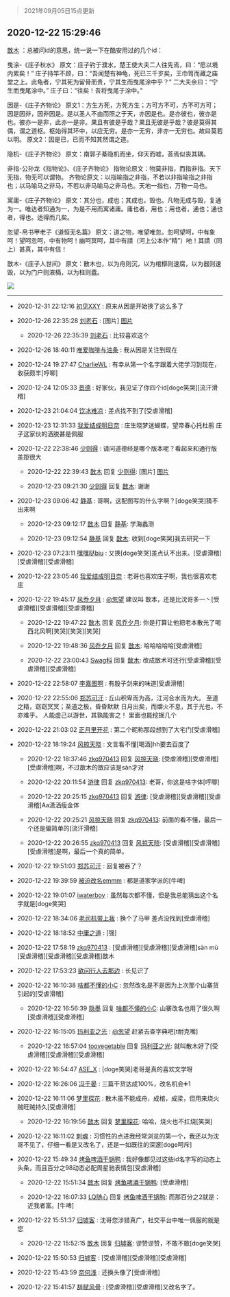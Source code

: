 > 2021年09月05日15点更新
<link rel="stylesheet" href="https://cdn.jsdelivr.net/gh/taotie6/sampleJSON@main/css/photo_show.css">


 ## 2020-12-22 15:29:46 

 [㪚木](https://www.coolapk.com/feed/23715686?shareKey=YzhkOWQ1MWE1NmRlNjEzMTc3YTc~) ：总被问id的意思，统一说一下在酷安用过的几个id：

曳涂-《庄子秋水》
原文：庄子钓于濮水，楚王使大夫二人往先焉，曰：“愿以境内累矣！”
庄子持竿不顾，曰：“吾闻楚有神龟，死已三千岁矣，王巾笥而藏之庙堂之上。此龟者，宁其死为留骨而贵，宁其生而曳尾涂中乎？”
二大夫余曰<!--break-->：“宁生而曳尾涂中。”
庄子曰：“往矣！吾将曳尾于涂中。”

因是-《庄子齐物论》
原文1：方生方死，方死方生；方可方不可，方不可方可；因是因非，因非因是。是以圣人不由而照之于天，亦因是也。是亦彼也，彼亦是也。彼亦一是非，此亦一是非。果且有彼是乎哉？果且无彼是乎哉？彼是莫得其偶，谓之道枢。枢始得其环中，以应无穷。是亦一无穷，非亦一无穷也。故曰莫若以明。
原文2：因是已，已而不知其然谓之道。

隐机-《庄子齐物论》
原文：南郭子綦隐机而坐，仰天而嘘，荅焉似丧其耦。

非指-公孙龙《指物论》、《庄子齐物论》
指物论原文：物莫非指，而指非指。天下无指，物无可以谓物。
齐物论原文：以指喻指之非指，不若以非指喻指之非指也；以马喻马之非马，不若以非马喻马之非马也。天地一指也，万物一马也。

寓庸-《庄子齐物论》
原文：其分也，成也；其成也，毁也。凡物无成与毁，复通为一。唯达者知通为一，为是不用而寓诸庸。庸也者，用也；用也者，通也；通也者，得也。适得而几矣。

忽望-帛书甲老子《道恒无名篇》
原文：道之物，唯望唯忽。忽呵望呵，中有象呵！望呵忽呵，中有物呵！幽呵冥呵，其中有請（河上公本作“精”）吔！其請（同上）甚真，其中有信！

㪚木-《庄子人世间》
原文：散木也，以为舟则沉，以为棺槨则速腐，以为器则速毁，以为门户则液樠，以为柱则蠹。 

<div class="album">
<img class="img-item" src="http://image.coolapk.com/feed/2020/1222/15/1081091_0a69a343_2185_9012@1545x3562.jpeg" />
</div>

 ------- 

- 2020-12-31 22:12:16 [初见XXY](uid=384429) : 原来从因是开始换了这么多了 

- 2020-12-26 22:35:28 [刘老石](uid=2738848) : [图片] [图片](http://image.coolapk.com/feed/2020/1226/22/2738848_d8cac572_3326_3474@1080x2340.jpeg)

    - 2020-12-26 22:35:39 [刘老石](uid=2738848) : 比较喜欢这个 

- 2020-12-26 18:40:11 [唯爱咖啡与油条](uid=2799079) : 我从因是关注到现在 

- 2020-12-24 19:27:47 [CharlieWL](uid=1533050) : 有幸从第一个名字跟着大佬学习到现在，收获颇丰[哼唧] 

- 2020-12-24 12:05:33 [景德](uid=1098770) : 好家伙，我见证了你四个id[doge笑哭][流汗滑稽] 

- 2020-12-23 21:04:04 [饮冰难凉](uid=944121) : 差点找不到了[受虐滑稽] 

- 2020-12-23 12:31:33 [我爱结成明日奈](uid=1772977) : 庄生晓梦迷蝴蝶，望帝春心托杜鹃
庄子这家伙的洒脱甚是佩服 

- 2020-12-22 22:38:46 [少则得](uid=683110) : 请问道德经是哪个版本呢？看起来和通行版差距很大 

    - 2020-12-22 22:39:43 [㪚木](uid=1081091) 回复 [少则得](uid=683110): [图片] [图片](http://image.coolapk.com/feed/2020/1222/22/1081091_8ee4046e_7977_1512@451x146.jpeg)

    - 2020-12-23 09:21:30 [少则得](uid=683110) 回复 [㪚木](uid=1081091): 谢谢 

- 2020-12-23 09:06:42 [静基](uid=1353091) : 哥啊，这配图写的什么字啊？[doge笑哭]猜不出来啊 

    - 2020-12-23 09:12:17 [㪚木](uid=1081091) 回复 [静基](uid=1353091): 学海蠡测 

    - 2020-12-23 09:12:54 [静基](uid=1353091) 回复 [㪚木](uid=1081091): 收到[doge笑哭]我去研究一下 

- 2020-12-23 07:23:11 [嘿嘿哒biu](uid=1650040) : 又换[doge笑哭]差点认不出来。[受虐滑稽][受虐滑稽][受虐滑稽] 

- 2020-12-22 23:05:46 [我爱结成明日奈](uid=1772977) : 老哥也喜欢庄子啊，我也很喜欢老庄 

- 2020-12-22 19:45:17 [风乔夕月](uid=2725527) : <a class="feed-link-uname" href="/u/怱望">@怱望</a> 建议叫 㪚本，还是比沈哥多一丶[受虐滑稽][受虐滑稽][受虐滑稽] 

    - 2020-12-22 19:47:22 [㪚木](uid=1081091) 回复 [风乔夕月](uid=2725527): 你是打算让他把老本散光了喝西北风啊[笑哭][笑哭][笑哭] 

    - 2020-12-22 19:48:36 [风乔夕月](uid=2725527) 回复 [㪚木](uid=1081091): 哈哈哈哈哈[受虐滑稽] 

    - 2020-12-22 23:00:43 [Swag科](uid=3229387) 回复 [㪚木](uid=1081091): 改成㪚术可还行[受虐滑稽][受虐滑稽][受虐滑稽] 

- 2020-12-22 22:58:07 [李嘉图啊](uid=1136452) : 有股子剑来的味道[受虐滑稽] 

- 2020-12-22 22:55:06 [郑苏可汗](uid=678781) : 丘山积卑而为高，江河合水而为大。
至道之精，窈窈冥冥；至道之极，昏昏默默
日月出矣，而爝火不息，其于光也，不亦难乎。
人能虚己以游世，其孰能害之！
里面也能挖掘几个 

- 2020-12-22 21:03:02 [正月里开花](uid=1789461) : 第二个昵称那段想到了大宅门[受虐滑稽] 

- 2020-12-22 18:19:24 [风掠天晓](uid=3105073) : 文言看不懂[喝酒]hh要去百度了 

    - 2020-12-22 18:37:46 [zkq970413](uid=1309703) 回复 [风掠天晓](uid=3105073): [受虐滑稽][受虐滑稽][受虐滑稽]啊，不过㪚木的㪚应该是sàn才对 

    - 2020-12-22 20:11:54 [游律](uid=2470726) 回复 [zkq970413](uid=1309703): 老哥，你这是啥字体[哼唧] 

    - 2020-12-22 20:25:15 [zkq970413](uid=1309703) 回复 [游律](uid=2470726): [受虐滑稽][受虐滑稽][受虐滑稽]Aa潇洒瘦金体 

    - 2020-12-22 20:25:21 [风掠天晓](uid=3105073) 回复 [zkq970413](uid=1309703): 前面的看不懂，最后一个还是偏简单的[流汗滑稽] 

    - 2020-12-22 20:26:55 [zkq970413](uid=1309703) 回复 [风掠天晓](uid=3105073): [受虐滑稽][受虐滑稽][受虐滑稽]是啊，最后一个真的简单。 

- 2020-12-22 19:51:03 [郑苏可汗](uid=678781) : 回复被吞了？ 

- 2020-12-22 19:39:59 [被迫改名emmm](uid=3302275) : 都是道家学派的[牛啤] 

- 2020-12-22 19:01:07 [iwaterboy](uid=890996) : 虽然每次都不懂，但是我总能猜出这个名字就是[doge笑哭] 

- 2020-12-22 18:34:06 [老司机带上我](uid=1912353) : 换个了马甲 差点没找到[受虐滑稽] 

- 2020-12-22 18:18:52 [中庸之道](uid=2894334) : [强] 

- 2020-12-22 17:58:19 [zkq970413](uid=1309703) : [受虐滑稽][受虐滑稽][受虐滑稽]sàn mù
[受虐滑稽][受虐滑稽][受虐滑稽]㪚木 

- 2020-12-22 17:53:23 [欲问行人去那边](uid=826969) : 长见识了 

- 2020-12-22 16:10:38 [啥都不懂的小C](uid=2418955) : 忽然改名是不是因为上次那个山寨货引起的[受虐滑稽] 

    - 2020-12-22 16:56:39 [隐墨](uid=683778) 回复 [啥都不懂的小C](uid=2418955): 山寨改名也用了很久啊[受虐滑稽][受虐滑稽] 

- 2020-12-22 16:15:05 [玛利亚之光](uid=3142203) : <a class="feed-link-uname" href="/u/怱望">@怱望</a> 赶紧去查字典吧[t耐克嘴] 

    - 2020-12-22 16:57:04 [toovegetable](uid=2180995) 回复 [玛利亚之光](uid=3142203): 就叫散木好了[受虐滑稽][受虐滑稽][受虐滑稽] 

- 2020-12-22 16:54:47 [ASE_X](uid=953465) : [doge笑哭]老哥是真的喜欢文学呀 

- 2020-12-22 16:26:06 [冯于晏](uid=2980763) : 三篇干货达成100%，改名机会➕1 

- 2020-12-22 16:11:06 [梦里探花](uid=836750) : 散木虽不能成舟，成棺，成梁，但用来烧火贼旺贼持久[受虐滑稽] 

    - 2020-12-22 16:19:56 [㪚木](uid=1081091) 回复 [梦里探花](uid=836750): 哈哈，烧火也不扛烧[笑哭] 

- 2020-12-22 16:11:02 [刺魂](uid=1662383) : 习惯性的点进我经常浏览的第一个，我还以为沈哥不见了，仔细一看是又改名了，还是一如既往的深邃[doge呵斥] 

- 2020-12-22 15:49:34 [烤鱼啤酒干锅鸭](uid=1076410) : 我好像都见过这些id名字写的动态上头条，而且百分之98动态必配周星驰表情包[受虐滑稽] 

    - 2020-12-22 15:51:34 [㪚木](uid=1081091) 回复 [烤鱼啤酒干锅鸭](uid=1076410): [受虐滑稽] 

    - 2020-12-22 16:07:33 [LQ随心](uid=1002360) 回复 [烤鱼啤酒干锅鸭](uid=1076410): 而那百分之2就是：近我者富。[牛啤] 

- 2020-12-22 15:51:37 [归墟客](uid=3287587) : 沈哥您涉猎真广，社交平台中唯一佩服的就是您 

    - 2020-12-22 15:52:15 [㪚木](uid=1081091) 回复 [归墟客](uid=3287587): 谬赞谬赞，不敢不敢[doge笑哭] 

- 2020-12-22 15:50:53 [归墟客](uid=3287587) : [受虐滑稽][受虐滑稽][受虐滑稽] 

- 2020-12-22 15:43:59 [奈何浅](uid=1884562) : 还换头像了[受虐滑稽] 

- 2020-12-22 15:41:57 [辞赋风骨](uid=875865) : [受虐滑稽][受虐滑稽]又改名字了。 

